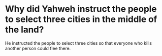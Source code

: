 # Why did Yahweh instruct the people to select three cities in the middle of the land?

He instructed the people to select three cities so that everyone who kills another person could flee there.
